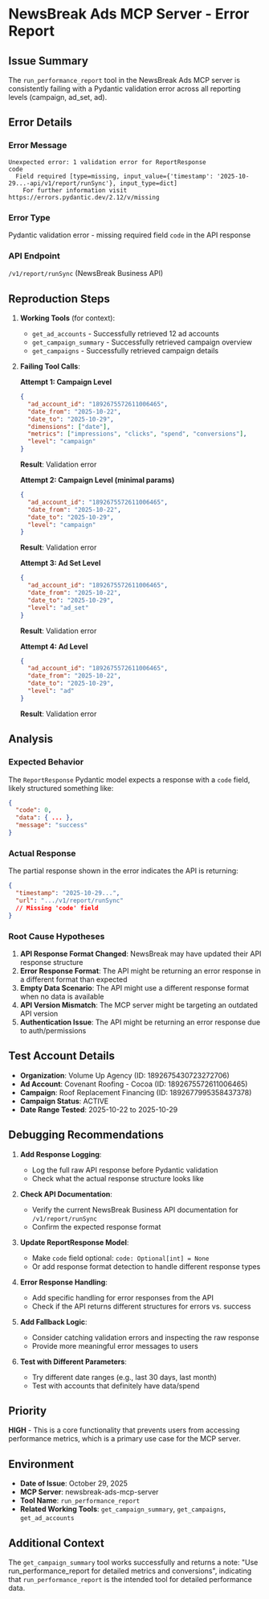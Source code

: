 # NewsBreak Ads MCP Server - Error Report

## Issue Summary
The `run_performance_report` tool in the NewsBreak Ads MCP server is consistently failing with a Pydantic validation error across all reporting levels (campaign, ad_set, ad).

## Error Details

### Error Message
```
Unexpected error: 1 validation error for ReportResponse
code
  Field required [type=missing, input_value={'timestamp': '2025-10-29...-api/v1/report/runSync'}, input_type=dict]
    For further information visit https://errors.pydantic.dev/2.12/v/missing
```

### Error Type
Pydantic validation error - missing required field `code` in the API response

### API Endpoint
`/v1/report/runSync` (NewsBreak Business API)

## Reproduction Steps

1. **Working Tools** (for context):
   - `get_ad_accounts` - Successfully retrieved 12 ad accounts
   - `get_campaign_summary` - Successfully retrieved campaign overview
   - `get_campaigns` - Successfully retrieved campaign details

2. **Failing Tool Calls**:

   **Attempt 1: Campaign Level**
   ```json
   {
     "ad_account_id": "1892675572611006465",
     "date_from": "2025-10-22",
     "date_to": "2025-10-29",
     "dimensions": ["date"],
     "metrics": ["impressions", "clicks", "spend", "conversions"],
     "level": "campaign"
   }
   ```
   **Result**: Validation error

   **Attempt 2: Campaign Level (minimal params)**
   ```json
   {
     "ad_account_id": "1892675572611006465",
     "date_from": "2025-10-22",
     "date_to": "2025-10-29",
     "level": "campaign"
   }
   ```
   **Result**: Validation error

   **Attempt 3: Ad Set Level**
   ```json
   {
     "ad_account_id": "1892675572611006465",
     "date_from": "2025-10-22",
     "date_to": "2025-10-29",
     "level": "ad_set"
   }
   ```
   **Result**: Validation error

   **Attempt 4: Ad Level**
   ```json
   {
     "ad_account_id": "1892675572611006465",
     "date_from": "2025-10-22",
     "date_to": "2025-10-29",
     "level": "ad"
   }
   ```
   **Result**: Validation error

## Analysis

### Expected Behavior
The `ReportResponse` Pydantic model expects a response with a `code` field, likely structured something like:
```json
{
  "code": 0,
  "data": { ... },
  "message": "success"
}
```

### Actual Response
The partial response shown in the error indicates the API is returning:
```json
{
  "timestamp": "2025-10-29...",
  "url": ".../v1/report/runSync"
  // Missing 'code' field
}
```

### Root Cause Hypotheses
1. **API Response Format Changed**: NewsBreak may have updated their API response structure
2. **Error Response Format**: The API might be returning an error response in a different format than expected
3. **Empty Data Scenario**: The API might use a different response format when no data is available
4. **API Version Mismatch**: The MCP server might be targeting an outdated API version
5. **Authentication Issue**: The API might be returning an error response due to auth/permissions

## Test Account Details
- **Organization**: Volume Up Agency (ID: 1892675430723272706)
- **Ad Account**: Covenant Roofing - Cocoa (ID: 1892675572611006465)
- **Campaign**: Roof Replacement Financing (ID: 1892677995358437378)
- **Campaign Status**: ACTIVE
- **Date Range Tested**: 2025-10-22 to 2025-10-29

## Debugging Recommendations

1. **Add Response Logging**:
   - Log the full raw API response before Pydantic validation
   - Check what the actual response structure looks like

2. **Check API Documentation**:
   - Verify the current NewsBreak Business API documentation for `/v1/report/runSync`
   - Confirm the expected response format

3. **Update ReportResponse Model**:
   - Make `code` field optional: `code: Optional[int] = None`
   - Or add response format detection to handle different response types

4. **Error Response Handling**:
   - Add specific handling for error responses from the API
   - Check if the API returns different structures for errors vs. success

5. **Add Fallback Logic**:
   - Consider catching validation errors and inspecting the raw response
   - Provide more meaningful error messages to users

6. **Test with Different Parameters**:
   - Try different date ranges (e.g., last 30 days, last month)
   - Test with accounts that definitely have data/spend

## Priority
**HIGH** - This is a core functionality that prevents users from accessing performance metrics, which is a primary use case for the MCP server.

## Environment
- **Date of Issue**: October 29, 2025
- **MCP Server**: newsbreak-ads-mcp-server
- **Tool Name**: `run_performance_report`
- **Related Working Tools**: `get_campaign_summary`, `get_campaigns`, `get_ad_accounts`

## Additional Context
The `get_campaign_summary` tool works successfully and returns a note: "Use run_performance_report for detailed metrics and conversions", indicating that `run_performance_report` is the intended tool for detailed performance data.
